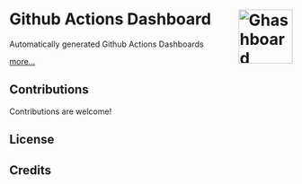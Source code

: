 # Github Actions Dashboard [<img alt="Ghashboard Logo" src="https://ghashboard.marcuse.info/favicon.svg" height="96" align="right" />](https://ghashboard.marcuse.info/)

Automatically generated Github Actions Dashboards

[more...](https://ghashboard.marcuse.info/)

## Contributions

Contributions are welcome!

## License

## Credits

